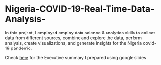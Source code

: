 # Nigeria-COVID-19-Real-Time-Data-Analysis-
In this project, I employed employ data science &amp; analytics skills to collect data from different sources, combine and explore the data, perform analysis, create visualizations, and generate insights for the Nigeria covid-19 pandemic.


Check [here](https://docs.google.com/presentation/d/1jaT78AiFCK6B1l0RKE88QwuQsQOV-1pxuInUWp3sWto/edit?usp=sharing) for the Executive summary I prepared using google slides
